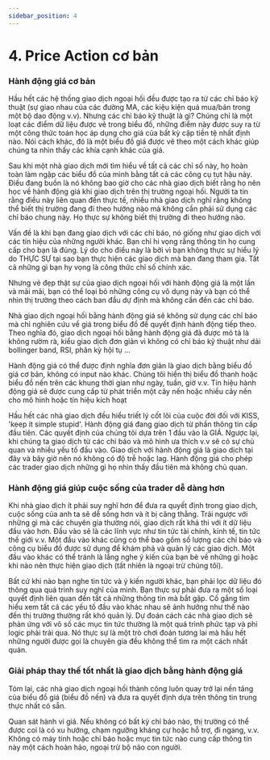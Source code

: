 ```yaml
---
sidebar_position: 4
---
```

# 4. Price Action cơ bản
### Hành động giá cơ bản
Hầu hết các hệ thống giao dịch ngoại hối đều được tạo ra từ các chỉ báo kỹ thuật (sự giao nhau của các đường MA, các kiệu kiện quá mua/bán trong một bộ dao động v.v). Nhưng các chỉ báo kỹ thuật là gì? Chúng chỉ là một loạt các điểm dữ liệu được vẻ trong biểu đồ, những điểm này được suy ra từ một công thức toán học áp dụng cho giá của bất kỳ cặp tiền tệ nhất định nào. Nói cách khác, đó là một biểu đồ giá được vẽ theo một cách khác giúp chúng ta nhìn thấy các khía cạnh khác của giá.

Sau khi một nhà giao dịch mới tìm hiểu về tất cả các chỉ số này, họ hoàn toàn làm ngập các biểu đồ của mình bằng tất cả các công cụ tụt hậu này. Điều đang buồn là nó không bao giờ cho các nhà giao dịch biết rằng họ nên học về hành động giá khi giao dịch trên thị trường ngoại hối. Người ta tin rằng điều này liên quan đến thực tế, nhiều nhà giao dịch nghĩ rằng không thể biết thị trường đang đi theo hướng nào mà không cần phải sử dụng các chỉ báo chung này. Họ thực sự không biết thị trường đi theo hướng nào.

Vấn đề là khi bạn đang giao dịch với các chỉ báo, nó giống như giao dịch với các tín hiệu của những người khác. Bạn chỉ hi vọng rằng thông tin họ cung cấp cho bạn là đúng. Lý do cho điều này là bởi vì bạn không thực sự hiểu lý do THỰC SỰ tại sao bạn thực hiện các giao dịch mà bạn đang tham gia. Tất cả những gì bạn hy vọng là công thức chỉ số chính xác.

Nhưng vẻ đẹp thật sự của giao dịch ngoại hối với hành động giá là một lần và mãi mãi, bạn có thể loại bỏ những công cụ vô dụng này và bạn có thể nhìn thị trường theo cách ban đầu dự định mà không cần đến các chỉ báo. 

Nhà giao dịch ngoại hối bằng hành động giá sẽ không sử dụng các chỉ báo mà chỉ nghiên cứu về giá trong biểu đồ để quyết định hành động tiếp theo. Theo nghĩa đó, giao dịch ngoại hối bằng hành động giá đã được mô tả là không rườm rà, kiểu giao dịch đơn giản vì không có chỉ báo kỹ thuật như dải bollinger band, RSI, phân kỳ hội tụ ...

Hành động giá có thể được định nghĩa đơn giản là giao dịch bằng biểu đồ giá cơ bản, không có input nào khác. Chúng tôi hiển thị biểu đồ thanh hoặc biểu đồ nến trên các khung thời gian như ngày, tuần, giờ v.v. Tín hiệu hành động giá sẽ được cung cấp từ phát triển một cây nến hoặc nhiều cây nến cho mô hình hoặc tín hiệu kích hoạt 

Hầu hết các nhà giao dịch đều hiểu triết lý cốt lõi của cuộc đời đối với KISS, 'keep it simple stupid'. Hành động giá đang giao dịch từ phần thông tin cấp đầu tiên. Các quyết định của chúng tôi dựa trên 1 đầu vào là GIÁ. Ngược lại, khi chúng ta giao dịch từ các chỉ báo và mô hình ưa thích v.v sẽ có sự chủ quan và nhiều yếu tố đầu vào. Giao dịch với hành động giá là giao dịch tại đây và bây giờ nên nó không có độ trễ hoặc lag. Hành động giá cho phép các trader giao dịch những gì họ nhìn thấy đầu tiên mà không chủ quan.

### Hành động giá giúp cuộc sống của trader dễ dàng hơn
Khi nhà giao dịch ít phải suy nghĩ hơn để đưa ra quyết định trong giao dịch, cuộc sống của anh ta sẽ dễ sống hơn và ít bị căng thẳng. Trái ngược với những gì mà các chuyên gia thường nói, giao dịch rất khả thi với ít dữ liệu đầu vào hơn. Đầu vào sẽ là các lĩnh vực như tin tức tài chính, kinh tế, tin tức thế giới v.v. Một đầu vào khác cũng có thể bao gồm số lượng các chỉ báo và công cụ biểu đồ được sử dụng để khám phá và quản lý các giao dịch. Một đầu vào khác có thể tránh là lắng nghe ý kiến của bạn bè về những gì hoặc khi nào nên thực hiện giao dịch (tất nhiên là ngoại trừ chúng tôi).

Bất cứ khi nào bạn nghe tin tức và ý kiến người khác, bạn phải lọc dữ liệu đó thông qua quá trình suy nghĩ của mình. Bạn thực sự phải đưa ra một số loại quyết định liên quan đến tất cả những thông tin mà bắt gặp. Cố gắng tìm hiểu xem tất cả các yếu tố đầu vào khác nhau sẽ ảnh hưởng như thế nào đến thị trường thường rất khó quản lý. Dự đoán cách các nhà giao dịch sẽ phản ứng với vô số các mục tin tức thường là một quá trình phức tạp và phi logic phải trải qua. Nó thực sự là một trò chơi đoán tương lai mà hầu hết những người được gọi là chuyên gia đều không thể tìm ra một cách nhất quán.

### Giải pháp thay thế tốt nhất là giao dịch bằng hành động giá
Tóm lại, các nhà giao dịch ngoại hối thành công luôn quay trở lại nền tảng của biểu đồ giá (biểu đồ nến) và đưa ra quyết định dựa trên thông tin trung thực nhất có sẵn.

Quan sát hành vi giá. Nếu không có bất kỳ chỉ báo nào, thị trường có thể được coi là có xu hướng, chạm ngưỡng kháng cự hoặc hỗ trợ, đi ngang, v.v. Không có máy tính hoặc chỉ báo hoặc mục tin tức nào cung cấp thông tin này một cách hoàn hảo, ngoại trừ bộ não con người.
